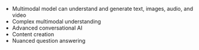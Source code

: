 - Multimodal model can understand and generate text, images, audio, and video
- Complex multimodal understanding
- Advanced conversational AI
- Content creation
- Nuanced question answering